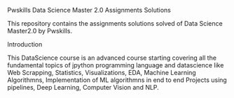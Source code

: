 Pwskills Data Science Master 2.0 Assignments Solutions

This repository contains the assignments solutions solved of Data Science Master2.0 by Pwskills.

Introduction

This DataScience course is an advanced course starting covering all the fundamental topics of jpython programming language and datascience like Web Scrapping, Statistics, Visualizations, EDA, Machine Learning Algorithmns, Implementation of ML algorithmns in end to end Projects using pipelines, Deep Learning, Computer Vision and NLP.
